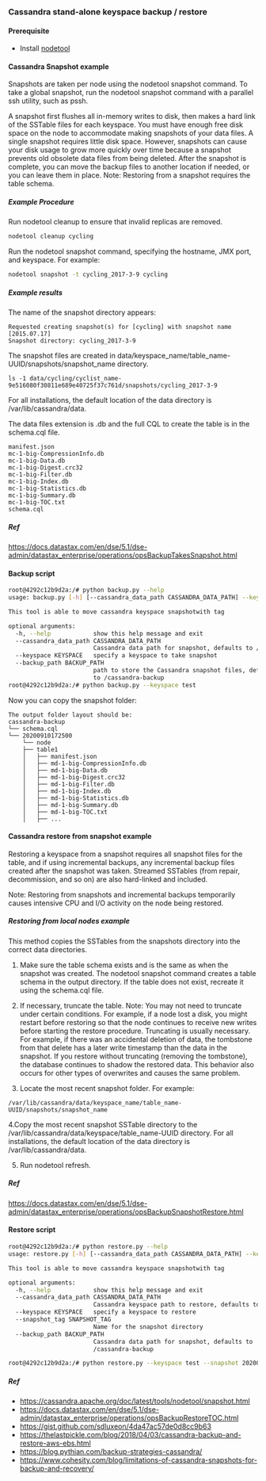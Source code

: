 ### Cassandra stand-alone keyspace backup / restore

#### Prerequisite

* Install [nodetool](https://cassandra.apache.org/doc/latest/tools/nodetool/nodetool.html)

#### Cassandra Snapshot example
Snapshots are taken per node using the nodetool snapshot command. To take a global snapshot, run the nodetool snapshot command with a parallel ssh utility, such as pssh.

A snapshot first flushes all in-memory writes to disk, then makes a hard link of the SSTable files for each keyspace. You must have enough free disk space on the node to accommodate making snapshots of your data files. A single snapshot requires little disk space. However, snapshots can cause your disk usage to grow more quickly over time because a snapshot prevents old obsolete data files from being deleted. After the snapshot is complete, you can move the backup files to another location if needed, or you can leave them in place.
Note: Restoring from a snapshot requires the table schema.
##### Example Procedure
Run nodetool cleanup to ensure that invalid replicas are removed.
```bash
nodetool cleanup cycling
```
Run the nodetool snapshot command, specifying the hostname, JMX port, and keyspace. For example:
```bash
nodetool snapshot -t cycling_2017-3-9 cycling
```
##### Example results
The name of the snapshot directory appears:
```
Requested creating snapshot(s) for [cycling] with snapshot name [2015.07.17]
Snapshot directory: cycling_2017-3-9
```
The snapshot files are created in data/keyspace_name/table_name-UUID/snapshots/snapshot_name directory.
```
ls -1 data/cycling/cyclist_name-9e516080f30811e689e40725f37c761d/snapshots/cycling_2017-3-9
```
For all installations, the default location of the data directory is /var/lib/cassandra/data.

The data files extension is .db and the full CQL to create the table is in the schema.cql file.
```
manifest.json
mc-1-big-CompressionInfo.db
mc-1-big-Data.db
mc-1-big-Digest.crc32
mc-1-big-Filter.db
mc-1-big-Index.db
mc-1-big-Statistics.db
mc-1-big-Summary.db
mc-1-big-TOC.txt
schema.cql
```
##### Ref
https://docs.datastax.com/en/dse/5.1/dse-admin/datastax_enterprise/operations/opsBackupTakesSnapshot.html

#### Backup script
```bash
root@4292c12b9d2a:/# python backup.py --help
usage: backup.py [-h] [--cassandra_data_path CASSANDRA_DATA_PATH] --keyspace KEYSPACE [--backup_path BACKUP_PATH]

This tool is able to move cassandra keyspace snapshotwith tag

optional arguments:
  -h, --help            show this help message and exit
  --cassandra_data_path CASSANDRA_DATA_PATH
                        Cassandra data path for snapshot, defaults to /var/lib/cassandra/data
  --keyspace KEYSPACE   specify a keyspace to take snapshot
  --backup_path BACKUP_PATH
                        path to store the Cassandra snapshot files, defaults
                        to /cassandra-backup
root@4292c12b9d2a:/# python backup.py --keyspace test
```
Now you can copy the snapshot folder:
```
The output folder layout should be:
cassandra-backup
└── schema.cql
└── 20200910172500
    └── node
	├── table1
	│   ├── manifest.json
	│   ├── md-1-big-CompressionInfo.db
	│   ├── md-1-big-Data.db
	│   ├── md-1-big-Digest.crc32
	│   ├── md-1-big-Filter.db
	│   ├── md-1-big-Index.db
	│   ├── md-1-big-Statistics.db
	│   ├── md-1-big-Summary.db
	│   ├── md-1-big-TOC.txt
	│   ├── ...

```
#### Cassandra restore from snapshot example
Restoring a keyspace from a snapshot requires all snapshot files for the table, and if using incremental backups, any incremental backup files created after the snapshot was taken. Streamed SSTables (from repair, decommission, and so on) are also hard-linked and included.

Note: Restoring from snapshots and incremental backups temporarily causes intensive CPU and I/O activity on the node being restored.
##### Restoring from local nodes example
This method copies the SSTables from the snapshots directory into the correct data directories.

1. Make sure the table schema exists and is the same as when the snapshot was created.
The nodetool snapshot command creates a table schema in the output directory. If the table does not exist, recreate it using the schema.cql file.

2. If necessary, truncate the table.
Note: You may not need to truncate under certain conditions. For example, if a node lost a disk, you might restart before restoring so that the node continues to receive new writes before starting the restore procedure.
Truncating is usually necessary. For example, if there was an accidental deletion of data, the tombstone from that delete has a later write timestamp than the data in the snapshot. If you restore without truncating (removing the tombstone), the database continues to shadow the restored data. This behavior also occurs for other types of overwrites and causes the same problem.

3. Locate the most recent snapshot folder. For example:
```
/var/lib/cassandra/data/keyspace_name/table_name-UUID/snapshots/snapshot_name
```

4.Copy the most recent snapshot SSTable directory to the /var/lib/cassandra/data/keyspace/table_name-UUID directory.
For all installations, the default location of the data directory is /var/lib/cassandra/data.

5. Run nodetool refresh.

##### Ref
https://docs.datastax.com/en/dse/5.1/dse-admin/datastax_enterprise/operations/opsBackupSnapshotRestore.html


#### Restore script
```bash
root@4292c12b9d2a:/# python restore.py --help
usage: restore.py [-h] [--cassandra_data_path CASSANDRA_DATA_PATH] --keyspace KEYSPACE --snapshot_tag SNAPSHOT_TAG [--backup_path BACKUP_PATH]

This tool is able to move cassandra keyspace snapshotwith tag

optional arguments:
  -h, --help            show this help message and exit
  --cassandra_data_path CASSANDRA_DATA_PATH
                        Cassandra keyspace path to restore, defaults to /var/lib/cassandra/data
  --keyspace KEYSPACE   specify a keyspace to restore
  --snapshot_tag SNAPSHOT_TAG
                        Name for the snapshot directory
  --backup_path BACKUP_PATH
                        Cassandra data path for snapshot, defaults to
                        /cassandra-backup

root@4292c12b9d2a:/# python restore.py --keyspace test --snapshot 20200910172500
```
##### Ref
* https://cassandra.apache.org/doc/latest/tools/nodetool/snapshot.html
* https://docs.datastax.com/en/dse/5.1/dse-admin/datastax_enterprise/operations/opsBackupRestoreTOC.html
* https://gist.github.com/sdluxeon/4da47ac57de0d8cc9b63
* https://thelastpickle.com/blog/2018/04/03/cassandra-backup-and-restore-aws-ebs.html
* https://blog.pythian.com/backup-strategies-cassandra/
* https://www.cohesity.com/blog/limitations-of-cassandra-snapshots-for-backup-and-recovery/
